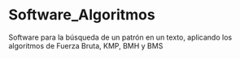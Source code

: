 # Software_Algoritmos
Software para la búsqueda de un patrón en un texto, aplicando los algoritmos de Fuerza Bruta, KMP, BMH y BMS

